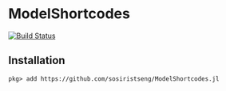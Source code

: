 # ModelShortcodes

[![Build Status](https://github.com/sosiristseng/ModelShortcodes.jl/workflows/CI/badge.svg)](https://github.com/sosiristseng/ModelShortcodes.jl/actions)


## Installation

```julia-repl
pkg> add https://github.com/sosiristseng/ModelShortcodes.jl
```